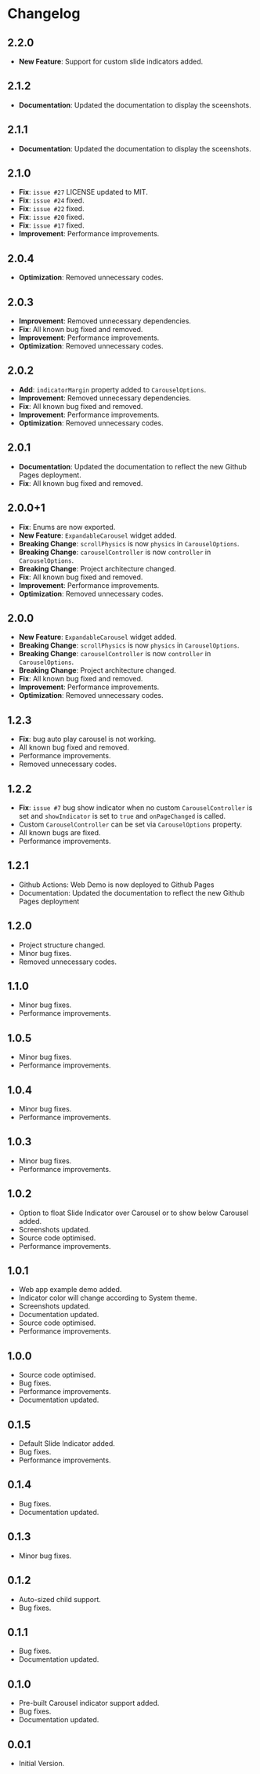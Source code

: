 # Changelog

## 2.2.0

* **New Feature**: Support for custom slide indicators added.

## 2.1.2

* **Documentation**: Updated the documentation to display the sceenshots.

## 2.1.1

* **Documentation**: Updated the documentation to display the sceenshots.

## 2.1.0

* **Fix**: `issue #27` LICENSE updated to MIT.
* **Fix**: `issue #24` fixed.
* **Fix**: `issue #22` fixed.
* **Fix**: `issue #20` fixed.
* **Fix**: `issue #17` fixed.
* **Improvement**: Performance improvements.

## 2.0.4

* **Optimization**: Removed unnecessary codes.

## 2.0.3

* **Improvement**: Removed unnecessary dependencies.
* **Fix**: All known bug fixed and removed.
* **Improvement**: Performance improvements.
* **Optimization**: Removed unnecessary codes.

## 2.0.2

* **Add**: `indicatorMargin` property added to `CarouselOptions`.
* **Improvement**: Removed unnecessary dependencies.
* **Fix**: All known bug fixed and removed.
* **Improvement**: Performance improvements.
* **Optimization**: Removed unnecessary codes.

## 2.0.1

* **Documentation**: Updated the documentation to reflect the new Github Pages deployment.
* **Fix**: All known bug fixed and removed.

## 2.0.0+1

* **Fix**: Enums are now exported.
* **New Feature**: `ExpandableCarousel` widget added.
* **Breaking Change**: `scrollPhysics` is now `physics` in `CarouselOptions`.
* **Breaking Change**: `carouselController` is now `controller` in `CarouselOptions`.
* **Breaking Change**: Project architecture changed.
* **Fix**: All known bug fixed and removed.
* **Improvement**: Performance improvements.
* **Optimization**: Removed unnecessary codes.

## 2.0.0

* **New Feature**: `ExpandableCarousel` widget added.
* **Breaking Change**: `scrollPhysics` is now `physics` in `CarouselOptions`.
* **Breaking Change**: `carouselController` is now `controller` in `CarouselOptions`.
* **Breaking Change**: Project architecture changed.
* **Fix**: All known bug fixed and removed.
* **Improvement**: Performance improvements.
* **Optimization**: Removed unnecessary codes.

## 1.2.3

* **Fix**: bug auto play carousel is not working.
* All known bug fixed and removed.
* Performance improvements.
* Removed unnecessary codes.

## 1.2.2

* **Fix**: `issue #7` bug show indicator when no custom `CarouselController` is set and `showIndicator` is set to `true` and `onPageChanged` is called.
* Custom `CarouselController` can be set via `CarouselOptions` property.
* All known bugs are fixed.
* Performance improvements.

## 1.2.1

* Github Actions: Web Demo is now deployed to Github Pages
* Documentation: Updated the documentation to reflect the new Github Pages deployment

## 1.2.0

* Project structure changed.
* Minor bug fixes.
* Removed unnecessary codes.

## 1.1.0

* Minor bug fixes.
* Performance improvements.

## 1.0.5

* Minor bug fixes.
* Performance improvements.

## 1.0.4

* Minor bug fixes.
* Performance improvements.

## 1.0.3

* Minor bug fixes.
* Performance improvements.

## 1.0.2

* Option to float Slide Indicator over Carousel or to show below Carousel added.
* Screenshots updated.
* Source code optimised.
* Performance improvements.

## 1.0.1

* Web app example demo added.
* Indicator color will change according to System theme.
* Screenshots updated.
* Documentation updated.
* Source code optimised.
* Performance improvements.

## 1.0.0

* Source code optimised.
* Bug fixes.
* Performance improvements.
* Documentation updated.

## 0.1.5

* Default Slide Indicator added.
* Bug fixes.
* Performance improvements.

## 0.1.4

* Bug fixes.
* Documentation updated.

## 0.1.3

* Minor bug fixes.

## 0.1.2

* Auto-sized child support.
* Bug fixes.

## 0.1.1

* Bug fixes.
* Documentation updated.

## 0.1.0

* Pre-built Carousel indicator support added.
* Bug fixes.
* Documentation updated.

## 0.0.1

* Initial Version.
